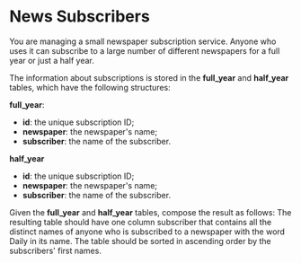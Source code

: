 # News Subscribers

You are managing a small newspaper subscription service. Anyone who uses it
can subscribe to a large number of different newspapers for a full year or just
a half year.

The information about subscriptions is stored in the **full_year** and **half_year** tables, which have the following structures:

**full_year**:
- **id**: the unique subscription ID;
- **newspaper**: the newspaper's name;
- **subscriber**: the name of the subscriber.

**half_year**
- **id**: the unique subscription ID;
- **newspaper**: the newspaper's name;
- **subscriber**: the name of the subscriber.

Given the **full_year** and **half_year** tables, compose the result as follows:
The resulting table should have one column subscriber that contains all the distinct
names of anyone who is subscribed to a newspaper with the word Daily in its name.
The table should be sorted in ascending order by the subscribers' first names.

